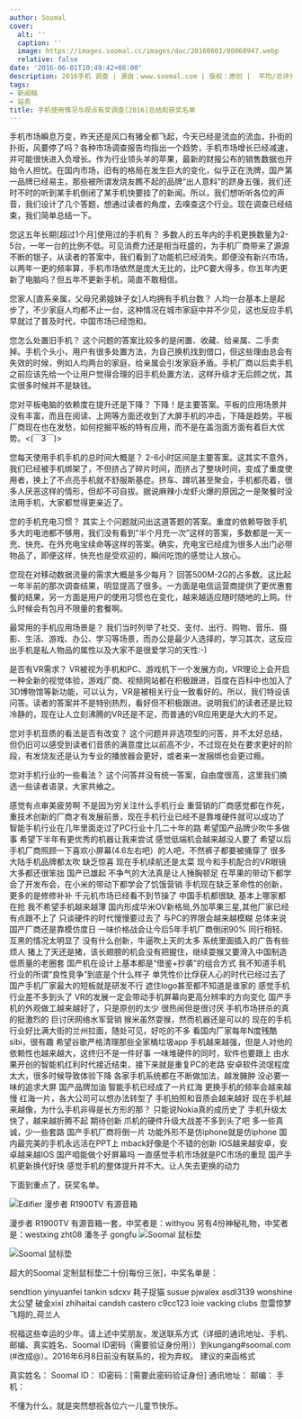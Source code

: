 ```yaml
---
author: Soomal
cover:
  alt: ''
  caption: ''
  image: https://images.soomal.cc/images/doc/20160601/00060947.webp
  relative: false
date: '2016-06-01T10:49:42+08:00'
description: 2016手机 调查 | 源自：www.soomal.com | 版权：原创 |  平均/总评分：10.00/120
tags:
- 新闻稿
- 站务
title: 手机使用情况与观点有奖调查[2016]总结和获奖名单
---
```


手机市场瞬息万变，昨天还是风口有猪全都飞起，今天已经是流血的流血，扑街的扑街，风要停了吗？各种市场调查报告均指出一个趋势，手机市场增长已经减速，并可能很快进入负增长。作为行业领头羊的苹果，最新的财报公布的销售数据也开始令人担忧。在国内市场，旧有的格局在发生巨大的变化，似乎正在洗牌，国产第一品牌已经易主，那些被所谓发烧友瞧不起的品牌“出人意料”的跻身五强，我们还时不时的听到某手机倒闭了某手机快要挂了的新闻。所以，我们想听听各位的声音，我们设计了几个答题，想通过读者的角度，去嗅查这个行业。现在调查已经结束，我们简单总结一下。

您这五年长期[超过1个月]使用过的手机有？
多数人的五年内的手机更换数量为2-5台，一年一台的比例不低。可见消费力还是相当旺盛的，为手机厂商带来了源源不断的银子，从读者的答案中，我们看到了功能机已经消失。即便没有新兴市场，以两年一更的频率算，手机市场依然是庞大无比的，比PC要大得多，你五年内更新了电脑吗？但五年不更新手机，简直不敢相信。

您家人[直系亲属，父母兄弟姐妹子女]人均拥有手机台数？
人均一台基本上是起步了，不少家庭人均都不止一台，这种情况在城市家庭中并不少见，这也反应手机早就过了普及时代，中国市场已经饱和。

您怎么处置旧手机？
这个问题的答案比较多的是闲置、收藏、给亲属、二手卖掉。手机个头小，用户有很多处置方法，为自己换机找到借口，但这些理由总会有失效的时候，例如人均两台的家庭，给亲属会引发家庭矛盾。手机厂商以后卖手机之前应该先给一个让用户觉得合理的旧手机处置方法，这样升级才无后顾之忧，其实很多时候并不是缺钱。

您对平板电脑的依赖度在提升还是下降？
下降！是主要答案。平板的应用场景并没有丰富，而且在阅读、上网等方面还收到了大屏手机的冲击，下降是趋势。平板厂商现在也在发愁，如何挖掘平板的特有应用，而不是在盖泡面方面有着巨大优势。<(￣3￣)> 

您每天使用手机手机的总时间大概是？
2-6小时区间是主要答案。这其实不意外，我们已经被手机绑架了，不但挤占了碎片时间，而挤占了整块时间，变成了重度使用者，换上了不点亮手机就不舒服斯基症。挤车、蹲坑甚至聚会，手机都亮着，很多人厌恶这样的情形，但却不可自拔。据说麻辣小龙虾火爆的原因之一是聚餐时没法用手机，大家都觉得更亲近了。

您的手机充电习惯？
其实上个问题就问出这道答题的答案。重度的依赖导致手机多大的电池都不够用，我们没有看到“半个月充一次”这样的答案，多数都是一天一充、快充、在外充电宝续命等这样的答案。确实，充电宝已经成为很多人出门必带物品了，即便这样，快充也是受欢迎的，瞬间吃饱的感觉让人放心。

您现在对移动数据流量的需求大概是多少每月？ 
回答500M-2G的占多数。这比起一年半前的那次调查结果，明显提高了很多。一方面是电信运营商提供了更优惠套餐的结果，另一方面是用户的使用习惯也在变化，越来越适应随时随地的上网。什么时候会有包月不限量的套餐啊。

最常用的手机应用场景是？
我们当时列举了社交、支付、出行、购物、音乐、摄影、生活、游戏、办公、学习等场景，而办公是最少人选择的，学习其次，这反应出手机是私人物品的属性以及大家不是很爱学习的天性:-)

是否有VR需求？
VR被视为手机和PC、游戏机下一个发展方向，VR理论上会开启一种全新的视觉体验，游戏厂商、视频网站都在积极跟进，百度在百科中也加入了3D博物馆等新功能，可以认为，VR是被相关行业一致看好的。所以，我们特设该问答。读者的答案并不是特别热烈，看好但不积极跟进。说明我们的读者还是比较冷静的，现在让人立刻沸腾的VR还是不足，而普通的VR应用更是大大的不足。

您对手机音质的看法是否有改变？
这个问题并非选项型的问答，并不太好总结，但仍旧可以感受到读者们音质的满意度比以前高不少，不过现在处在要求更好的阶段，有发烧友还是认为专业的播放器会更好，或者来一发捆绑也会更过瘾。

您对手机行业的一些看法？
这个问答并没有统一答案，自由度很高，这里我们摘选一些读者语录，大家共飨之。


感觉有点审美疲劳啊
不是因为穷关注什么手机行业
重营销的厂商感觉都在作死，重技术创新的厂商才有发展前景，现在手机行业已经不是靠堆硬件就可以成功了
智能手机行业在几年里面走过了PC行业十几二十年的路
希望国产品牌少吹牛多做事
希望下半年有更优秀的机器让我来尝试
感觉低端机会越来越没人要了
希望以后手机厂商照顾一下喜欢小屏幕(4.6左右吧）的人吧，不然裤子都要被捅穿了
很多大陆手机品牌都太吹
缺乏惊喜
现在手机续航还是太菜
现今和手机配合的VR眼镜大多都还很笨拙
国产已雄起
不争气的大法真是让人捶胸顿足
在苹果的带动下都学会了开发布会，在小米的带动下都学会了饥饿营销
手机现在缺乏革命性的创新，更多的是修修补补
千元机市场已经看不到节操了
中国手机都很缺, 基本上哪家都在抢
我不希望手机越来越薄
国内形成华米OV新格局,外加苹果三星,其他厂家已经有点跟不上了
只谈硬件的时代慢慢要过去了
与PC的界限会越来越模糊
总体来说国产厂商还是靠模仿度日
一味价格战会让今后5年手机厂商倒闭90%
同行相轻、互黑的情况太明显了
没有什么创新，牛逼吹上天的太多
系统里面插入的广告有些烦人
猪上了天还是猪，该长翅膀的机会没有把握住，继续耍猴又要滑入中国制造低质量的老圈套
国产机在设计上基本都是“借鉴+抄袭”的组合方式
我不知道手机行业的所谓“良性竞争”到底是个什么样子
单凭性价比俘获人心的时代已经过去了
国产手机厂家最大的短板就是研发不行
遮住logo甚至都不知道是谁家的
感觉手机行业差不多到头了
VR的发展一定会带动手机屏幕向更高分辨率的方向变化
国产手机的外观做工越来越好了，只是原创的太少
很热闹但是很讨厌
手机市场拼杀的真的挺激烈的
巨讨厌网络水军营销
猴米虽然耍猴，然而机器还是可以的
现在的手机行业好比满大街的兰州拉面，随处可见，好吃的不多
看国内厂家每年N度残酷sibi，很有趣
希望谷歌严格清理那些全家桶垃圾app
手机越来越强，但是人对他的依赖性也越来越大，这终归不是一件好事
一味堆硬件的同时，软件也要跟上
由水果开创的智能机红利时代接近结束，接下来就是重复PC的老路
安卓软件流氓程度太大，很多时候导致体验下降
各家手机系统都在不断做加法，越发臃肿
没必要一味的追求大屏
国产品牌加油
智能手机已经成了一片红海
更换手机的频率会越来越慢
红海一片，各大公司可以想办法转型了
手机拍照和音质会越来越好
现在手机越来越像，为什么手机非得是长方形的那？
只能说Nokia真的成历史了
手机升级太快了，越来越折腾不起
期待创新
爪机的硬件升级大战差不多到头了吧
多一些真诚，少一些套路
国产手机厂商将倒一片
功能外形不是仿iphone就是仿iphone
国内最完美的手机永远活在PPT上
mback好像是个不错的创新
IOS越来越安卓，安卓越来越IOS
国产咱能做个好屏幕吗
一直感觉手机市场就是PC市场的重现
国产手机更新换代好快
感觉手机的整体提升并不大。让人失去更换的动力

下面到重点了，获奖名单。

![Edifier 漫步者 R1900TV 有源音箱](https://images.soomal.cc/images/doc/20140819/00045095.webp)




漫步者 R1900TV 有源音箱一套，中奖者是：withyou
另有4份神秘礼物，中奖者是：westxing zht08  潘冬子 gongfu
![Soomal 鼠标垫](https://images.soomal.cc/images/doc/20150321/00049944_01.webp)




![Soomal 鼠标垫](https://images.soomal.cc/images/doc/20150321/00049945_01.webp)




超大的Soomal 定制鼠标垫二十份[每份三张]，中奖名单是：


sendtion yinyuanfei tankin sdcxv 耗子捉猫 susue pjwalex asdl3139 wonshine 太公望 破金xixi zhihaitai candsh castero c9cc123 loie vacking clubs 忽雷惊梦 飞翔的_荷兰人

祝福这些幸运的少年。请上述中奖朋友，发送联系方式（详细的通讯地址、手机、邮编、真实姓名、Soomal ID密码（需要验证身份用））到kungang#soomal.com (#改成@）。2016年6月8日前没有联系的，视为弃权。
建议的来函格式

真实姓名：
Soomal ID： 
ID密码：[需要此密码验证身份]
通讯地址：
邮编：
手机：

不懂为什么，就是突然想祝各位六一儿童节快乐。
